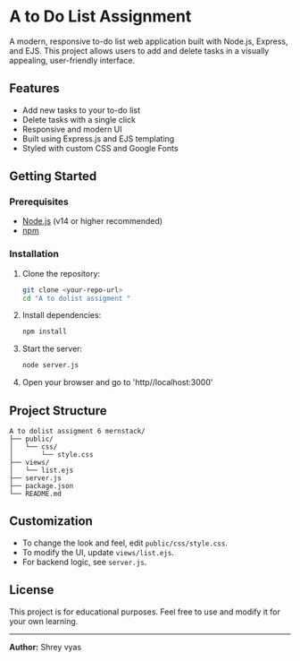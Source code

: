 # A to Do List Assignment 

A modern, responsive to-do list web application built with Node.js, Express, and EJS. This project allows users to add and delete tasks in a visually appealing, user-friendly interface.

## Features

- Add new tasks to your to-do list
- Delete tasks with a single click
- Responsive and modern UI 
- Built using Express.js and EJS templating
- Styled with custom CSS and Google Fonts


## Getting Started

### Prerequisites
- [Node.js](https://nodejs.org/) (v14 or higher recommended)
- [npm](https://www.npmjs.com/)

### Installation
1. Clone the repository:
   ```sh
   git clone <your-repo-url>
   cd "A to dolist assigment "
   ```
2. Install dependencies:
   ```sh
   npm install
   ```
3. Start the server:
   ```sh
   node server.js
   ```
4. Open your browser and go to 'http//localhost:3000'

## Project Structure

```
A to dolist assigment 6 mernstack/
├── public/
│   └── css/
│       └── style.css
├── views/
│   └── list.ejs
├── server.js
├── package.json
└── README.md
```

## Customization
- To change the look and feel, edit `public/css/style.css`.
- To modify the UI, update `views/list.ejs`.
- For backend logic, see `server.js`.

## License
This project is for educational purposes. Feel free to use and modify it for your own learning.

---
**Author:** Shrey vyas

